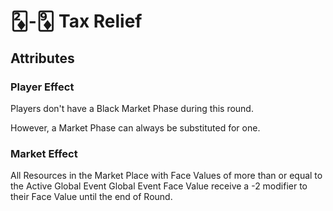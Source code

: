 # 🃂-🃉 Tax Relief

## Attributes

### Player Effect

Players don't have a Black Market Phase during this round.

However, a Market Phase can always be substituted for one.

### Market Effect

All Resources in the Market Place with Face Values of more than or equal to the Active Global Event Global Event Face Value receive a -2 modifier to their Face Value until the end of Round.
